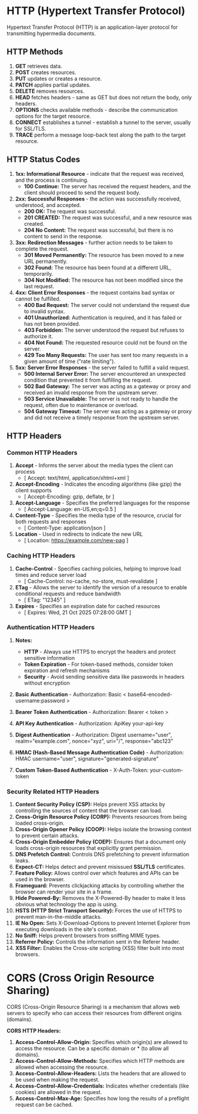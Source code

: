# HTTP (Hypertext Transfer Protocol)

Hypertext Transfer Protocol (HTTP) is an application-layer protocol for transmitting hypermedia documents.
 
## HTTP Methods 

1. **GET** retrieves data.
1. **POST** creates resources.
1. **PUT** updates or creates a resource.
1. **PATCH** applies partial updates.
1. **DELETE** removes resources.
1. **HEAD** fetches headers - same as GET but does not return the body, only headers.
1. **OPTIONS** checks available methods - describe the communication options for the target resource.
1. **CONNECT** establishes a tunnel - establish a tunnel to the server, usually for SSL/TLS.
1. **TRACE** perform a message loop-back test along the path to the target resource.

## HTTP Status Codes

1. **1xx: Informational Resource** - indicate that the request was received, and the process is continuing.
   - **100 Continue:** The server has received the request headers, and the client should proceed to send the request body.
1. **2xx: Successful Responses** - the action was successfully received, understood, and accepted.
   - **200 OK:** The request was successful.
   - **201 CREATED:** The request was successful, and a new resource was created.
   - **204 No Content:** The request was successful, but there is no content to send in the response.
1. **3xx: Redirection Messages** - further action needs to be taken to complete the request.
   - **301 Moved Permanently:** The resource has been moved to a new URL permanently.
   - **302 Found:** The resource has been found at a different URL, temporarily.
   - **304 Not Modified:** The resource has not been modified since the last request.
1. **4xx: Client Error Responses** - the request contains bad syntax or cannot be fulfilled.
   - **400 Bad Request:** The server could not understand the request due to invalid syntax.
   - **401 Unauthorized:** Authentication is required, and it has failed or has not been provided.
   - **403 Forbidden:** The server understood the request but refuses to authorize it.
   - **404 Not Found:** The requested resource could not be found on the server.
   - **429 Too Many Requests:** The user has sent too many requests in a given amount of time ("rate limiting").
1. **5xx: Server Error Responses** - the server failed to fulfill a valid request.
   - **500 Internal Server Error:** The server encountered an unexpected condition that prevented it from fulfilling the request.
   - **502 Bad Gateway:** The server was acting as a gateway or proxy and received an invalid response from the upstream server.
   - **503 Service Unavailable:** The server is not ready to handle the request, often due to maintenance or overload.
   - **504 Gateway Timeout:** The server was acting as a gateway or proxy and did not receive a timely response from the upstream server.
   

## HTTP Headers

### Common HTTP Headers

1. **Accept** - Informs the server about the media types the client can process 
   - [ Accept: text/html, application/xhtml+xml ]
1. **Accept-Encoding** - Indicates the encoding algorithms (like gzip) the client supports 
   - [ Accept-Encoding: gzip, deflate, br ]
1. **Accept-Language** - Specifies the preferred languages for the response
   - [ Accept-Language: en-US,en;q=0.5 ]
1. **Content-Type** - Specifies the media type of the resource, crucial for both requests and responses 
   - [ Content-Type: application/json ]
1. **Location** - Used in redirects to indicate the new URL
   - [ Location: https://example.com/new-pag ]

### Caching HTTP Headers

1. **Cache-Control** - Specifies caching policies, helping to improve load times and reduce server load
   - [ Cache-Control: no-cache, no-store, must-revalidate ]
1. **ETag** - Allows the server to identify the version of a resource to enable conditional requests and reduce bandwidth 
   - [ ETag: "12345" ]
1. **Expires** - Specifies an expiration date for cached resources 
   - [ Expires: Wed, 21 Oct 2025 07:28:00 GMT ]

### Authentication HTTP Headers

1. **Notes:**
   - **HTTP** - Always use HTTPS to encrypt the headers and protect sensitive information
   - **Token Expiration** - For token-based methods, consider token expiration and refresh mechanisms
   - **Security** - Avoid sending sensitive data like passwords in headers without encryption


1. **Basic Authentication** - Authorization: Basic < base64-encoded-username:password >
1. **Bearer Token Authentication** - Authorization: Bearer < token >
1. **API Key Authentication** - Authorization: ApiKey your-api-key
1. **Digest Authentication** - Authorization: Digest username="user", realm="example.com", nonce="xyz", uri="/", response="abc123"
1. **HMAC (Hash-Based Message Authentication Code)** - Authorization: HMAC username="user", signature="generated-signature"
1. **Custom Token-Based Authentication** - X-Auth-Token: your-custom-token

### Security Related HTTP Headers

1. **Content Security Policy (CSP):** Helps prevent XSS attacks by controlling the sources of content that the browser can load.
1. **Cross-Origin Resource Policy (CORP):** Prevents resources from being loaded cross-origin.
1. **Cross-Origin Opener Policy (COOP):** Helps isolate the browsing context to prevent certain attacks.
1. **Cross-Origin Embedder Policy (COEP):** Ensures that a document only loads cross-origin resources that explicitly grant permission.
1. **DNS Prefetch Control:** Controls DNS prefetching to prevent information leaks.
1. **Expect-CT:** Helps detect and prevent misissued **SSL/TLS** certificates.
1. **Feature Policy:** Allows control over which features and APIs can be used in the browser.
1. **Frameguard:** Prevents clickjacking attacks by controlling whether the browser can render your site in a frame.
1. **Hide Powered-By:** Removes the X-Powered-By header to make it less obvious what technology the app is using.
1. **HSTS (HTTP Strict Transport Security):** Forces the use of HTTPS to prevent man-in-the-middle attacks.
1. **IE No Open:** Sets X-Download-Options to prevent Internet Explorer from executing downloads in the site's context.
1. **No Sniff:** Helps prevent browsers from sniffing MIME types.
1. **Referrer Policy:** Controls the information sent in the Referer header.
1. **XSS Filter:**  Enables the Cross-site scripting (XSS) filter built into most browsers.

# CORS (Cross Origin Resource Sharing) 

CORS (Cross-Origin Resource Sharing) is a mechanism that allows web servers to specify who can access their resources from different origins (domains).

**CORS HTTP Headers:**

1. **Access-Control-Allow-Origin:** Specifies which origin(s) are allowed to access the resource. Can be a specific domain or * (to allow all domains).
1. **Access-Control-Allow-Methods:** Specifies which HTTP methods are allowed when accessing the resource.
1. **Access-Control-Allow-Headers:** Lists the headers that are allowed to be used when making the request.
1. **Access-Control-Allow-Credentials:** Indicates whether credentials (like cookies) are allowed in the request.
1. **Access-Control-Max-Age:** Specifies how long the results of a preflight request can be cached.


